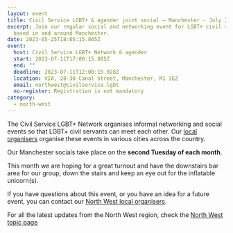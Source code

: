```yaml
---
layout: event
title: Civil Service LGBT+ & agender joint social – Manchester - July 2023
excerpt: Join our regular social and networking event for LGBT+ civil servants
  based in and around Manchester.
date: 2023-05-25T18:05:15.865Z
event:
  host: Civil Service LGBT+ Network & agender
  start: 2023-07-11T17:00:15.885Z
  end: ""
  deadline: 2023-07-11T12:00:15.928Z
  location: VIA, 28-30 Canal Street, Manchester, M1 3EZ
  email: northwest@civilservice.lgbt
  no-register: Registration is not mandatory
category:
  - north-west
---
```

The Civil Service LGBT+ Network organises informal networking and social events so that LGBT+ civil servants can meet each other. Our [local organisers](/team) organise these events in various cities across the country.

Our Manchester socials take place on the **second Tuesday of each month**. 

T﻿his month we are hoping for a great turnout and have the downstairs bar area for our group, down the stairs and keep an eye out for the inflatable unicorn(s).

If you have questions about this event, or you have an idea for a future event, you can contact our [North West local organisers](mailto:northwest@civilservice.lgbt).

For all the latest updates from the North West region, check the [North West topic page](/topic/north-west)